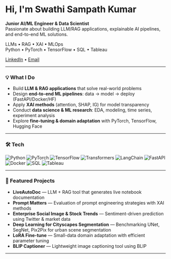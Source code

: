 # Hi, I'm Swathi Sampath Kumar
**Junior AI/ML Engineer & Data Scientist**  
Passionate about building LLM/RAG applications, explainable AI pipelines, and end-to-end ML solutions.  

LLMs • RAG • XAI • MLOps  
Python • PyTorch • TensorFlow • SQL • Tableau  

[LinkedIn](https://www.linkedin.com/in/swathi-sampath-kumar-467641285/) • [Email](mailto:swathisampath18@gmail.com)

---

### 💡 What I Do
- Build **LLM & RAG applications** that solve real-world problems  
- Design **end-to-end ML pipelines**: data → model → deploy (FastAPI/Docker/HF)  
- Apply **XAI methods** (attention, SHAP, IG) for model transparency  
- Conduct **data science & ML research**: EDA, modeling, time series, experiment analysis  
- Explore **fine-tuning & domain adaptation** with PyTorch, TensorFlow, Hugging Face  

---

### 🛠️ Tech
![Python](https://img.shields.io/badge/Python-3.10-blue)
![PyTorch](https://img.shields.io/badge/PyTorch-EE4C2C?logo=pytorch&logoColor=white)
![TensorFlow](https://img.shields.io/badge/TensorFlow-FF6F00?logo=tensorflow&logoColor=white)
![Transformers](https://img.shields.io/badge/Transformers-HuggingFace-yellow)
![LangChain](https://img.shields.io/badge/LangChain-RAG-success)
![FastAPI](https://img.shields.io/badge/FastAPI-009688?logo=fastapi&logoColor=white)
![Docker](https://img.shields.io/badge/Docker-2496ED?logo=docker&logoColor=white)
![SQL](https://img.shields.io/badge/SQL-4479A1?logo=mysql&logoColor=white)
![Tableau](https://img.shields.io/badge/Tableau-E97627?logo=tableau&logoColor=white)

---

### 🚀 Featured Projects
- **LiveAutoDoc** — LLM + RAG tool that generates live notebook documentation  
- **Prompt Matters** — Evaluation of prompt engineering strategies with XAI methods  
- **Enterprise Social Image & Stock Trends** — Sentiment-driven prediction using Twitter & market data  
- **Deep Learning for Cityscapes Segmentation** — Benchmarking UNet, SegNet, Pix2Pix for urban scene segmentation  
- **LoRA Fine-tune** — Small-data domain adaptation with efficient parameter tuning  
- **BLIP Captioner** — Lightweight image captioning tool using BLIP  

---

